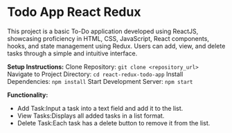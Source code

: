 # Todo App React Redux

This project is a basic To-Do application developed using ReactJS, showcasing proficiency in HTML, CSS, JavaScript, React components, hooks, and state management using Redux. Users can add, view, and delete tasks through a simple and intuitive interface.

**Setup Instructions:**
Clone Repository:
`git clone <repository_url>`
Navigate to Project Directory:
`cd react-redux-todo-app`
Install Dependencies:
`npm install`
Start Development Server:
`npm start`

**Functionality:**
* Add Task:Input a task into a text field and add it to the list.
* View Tasks:Displays all added tasks in a list format.
* Delete Task:Each task has a delete button to remove it from the list.